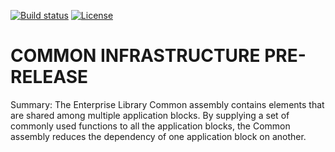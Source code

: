 [![Build status](https://ci.appveyor.com/api/projects/status/qd4kard7ta0srbk0/branch/master?svg=true)](https://ci.appveyor.com/project/EnterpriseLibrary/common-infrastructure/branch/master)
[![License](https://img.shields.io/badge/license-apache%202.0-60C060.svg)](https://github.com/EnterpriseLibrary/common-infrastructure/blob/master/LICENSE)


# COMMON INFRASTRUCTURE PRE-RELEASE
Summary: The Enterprise Library Common assembly contains elements that are shared among multiple application blocks. By supplying a set of commonly used functions to all the application blocks, the Common assembly reduces the dependency of one application block on another.

